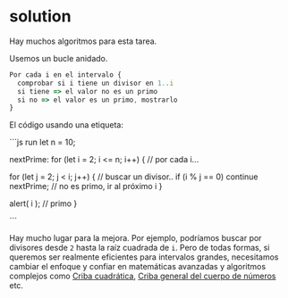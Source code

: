 # solution

Hay muchos algoritmos para esta tarea.

Usemos un bucle anidado.

```javascript
Por cada i en el intervalo {
  comprobar si i tiene un divisor en 1..i
  si tiene => el valor no es un primo
  si no => el valor es un primo, mostrarlo
}
```

El código usando una etiqueta:

\`\`\`js run let n = 10;

nextPrime: for \(let i = 2; i &lt;= n; i++\) { // por cada i...

for \(let j = 2; j &lt; i; j++\) { // buscar un divisor.. if \(i % j == 0\) continue nextPrime; // no es primo, ir al próximo i }

alert\( i \); // primo }

\`\`\`

Hay mucho lugar para la mejora. Por ejemplo, podríamos buscar por divisores desde `2` hasta la raíz cuadrada de `i`. Pero de todas formas, si queremos ser realmente eficientes para intervalos grandes, necesitamos cambiar el enfoque y confiar en matemáticas avanzadas y algoritmos complejos como [Criba cuadrática](https://es.wikipedia.org/wiki/Criba_cuadr%C3%A1tica), [Criba general del cuerpo de números](https://es.wikipedia.org/wiki/Criba_general_del_cuerpo_de_n%C3%BAmeros) etc.

